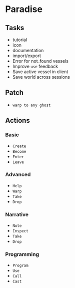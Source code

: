 # Paradise

## Tasks

- tutorial
- icon
- documentation
- import/export
- Error for not_found vessels
- Improve `use` feedback
- Save active vessel in client
- Save world across sessions

## Patch

- `warp to any ghost`

## Actions

### Basic
- `Create`
- `Become`
- `Enter`
- `Leave`

### Advanced
- `Help`
- `Warp`
- `Take`
- `Drop`

### Narrative
- `Note`
- `Inspect`
- `Take`
- `Drop`

### Programming
- `Program`
- `Use`
- `Call`
- `Cast`